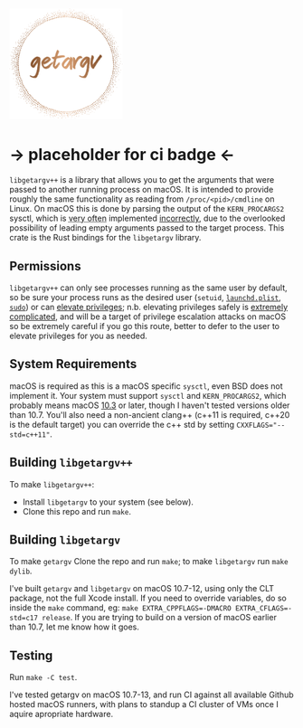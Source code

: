 <h1><img src="logo.svg" width="200" alt="getargv"></h1>

# -> placeholder for ci badge <-

`libgetargv++` is a library that allows you to get the arguments that were passed to another running process on macOS. It is intended to provide roughly the same functionality as reading from `/proc/<pid>/cmdline` on Linux. On macOS this is done by parsing the output of the `KERN_PROCARGS2` sysctl, which is <abbr title="always, in my observation">very often</abbr> implemented [incorrectly](https://getargv.narzt.cam/hallofshame.html), due to the overlooked possibility of leading empty arguments passed to the target process. This crate is the Rust bindings for the `libgetargv` library.

## Permissions

`libgetargv++` can only see processes running as the same user by default, so be sure your process runs as the desired user (`setuid`, [`launchd.plist`](x-man-page://launchd.plist), [`sudo`](x-man-page://sudo)) or can [elevate privileges](https://developer.apple.com/library/archive/documentation/Security/Conceptual/SecureCodingGuide/Articles/AccessControl.html); n.b. elevating privileges safely is [extremely complicated](https://developer.apple.com/forums/thread/708765), and will be a target of privilege escalation attacks on macOS so be extremely careful if you go this route, better to defer to the user to elevate privileges for you as needed.

## System Requirements

macOS is required as this is a macOS specific `sysctl`, even BSD does not implement it. Your system must support `sysctl` and `KERN_PROCARGS2`, which probably means macOS [10.3](https://github.com/CamJN/xnu/blob/b52f6498893f78b034e2e00b86a3e146c3720649/bsd/sys/sysctl.h#L332) or later, though I haven't tested versions older than 10.7. You'll also need a non-ancient clang++ (c++11 is required, c++20 is the default target) you can override the c++ std by setting `CXXFLAGS="--std=c++11"`.

## Building `libgetargv++`

To make `libgetargv++`:

 - Install `libgetargv` to your system (see below).
 - Clone this repo and run `make`.

## Building `libgetargv`

To make `getargv` Clone the repo and run `make`; to make `libgetargv` run `make dylib`.

I've built `getargv` and `libgetargv` on macOS 10.7-12, using only the CLT package, not the full Xcode install. If you need to override variables, do so inside the `make` command, eg: `make EXTRA_CPPFLAGS=-DMACRO EXTRA_CFLAGS=-std=c17 release`. If you are trying to build on a version of macOS earlier than 10.7, let me know how it goes.

## Testing

Run `make -C test`.

I've tested getargv on macOS 10.7-13, and run CI against all available Github hosted macOS runners, with plans to standup a CI cluster of VMs once I aquire apropriate hardware.
